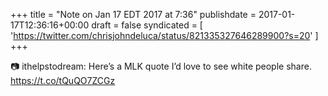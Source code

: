 +++
title = "Note on Jan 17 EDT 2017 at 7:36"
publishdate = 2017-01-17T12:36:16+00:00
draft = false
syndicated = [ 'https://twitter.com/chrisjohndeluca/status/821335327646289900?s=20' ]
+++

📷 ithelpstodream: Here’s a MLK quote I’d love to see white people share. https://t.co/tQuQO7ZCGz
